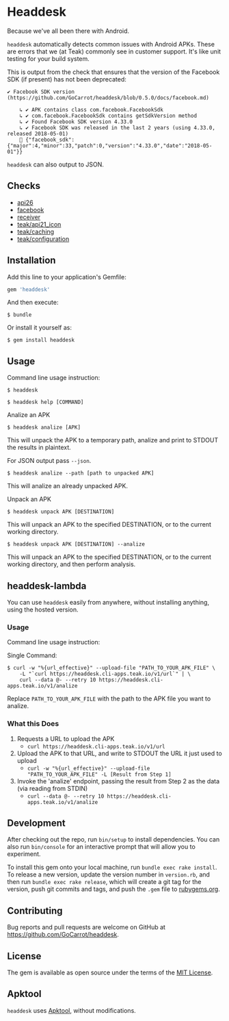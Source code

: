 # Headdesk

Because we've all been there with Android.

`headdesk` automatically detects common issues with Android APKs. These are errors that we (at Teak) commonly see in customer support. It's like unit testing for your build system.

This is output from the check that ensures that the version of the Facebook SDK (if present) has not been deprecated:

    ✔ Facebook SDK version (https://github.com/GoCarrot/headdesk/blob/0.5.0/docs/facebook.md)

        ↳ ✔ APK contains class com.facebook.FacebookSdk
        ↳ ✔ com.facebook.FacebookSdk contains getSdkVersion method
        ↳ ✔ Found Facebook SDK version 4.33.0
        ↳ ✔ Facebook SDK was released in the last 2 years (using 4.33.0, released 2018-05-01)
        💾 {"facebook_sdk":{"major":4,"minor":33,"patch":0,"version":"4.33.0","date":"2018-05-01"}}

`headdesk` can also output to JSON.

## Checks
* [api26](docs/api26.md)
* [facebook](docs/facebook.md)
* [receiver](docs/receiver.md)
* [teak/api21_icon](docs/teak/api21_icon.md)
* [teak/caching](docs/teak/caching.md)
* [teak/configuration](docs/teak/configuration.md)

## Installation

Add this line to your application's Gemfile:

```ruby
gem 'headdesk'
```

And then execute:

    $ bundle

Or install it yourself as:

    $ gem install headdesk

## Usage

Command line usage instruction:

    $ headdesk

    $ headdesk help [COMMAND]

Analize an APK

    $ headdesk analize [APK]

This will unpack the APK to a temporary path, analize and print to STDOUT the results in plaintext.

For JSON output pass `--json`.

    $ headdesk analize --path [path to unpacked APK]

This will analize an already unpacked APK.

Unpack an APK

    $ headdesk unpack APK [DESTINATION]

This will unpack an APK to the specified DESTINATION, or to the current working directory.

    $ headdesk unpack APK [DESTINATION] --analize

This will unpack an APK to the specified DESTINATION, or to the current working directory, and then perform analysis.

## headdesk-lambda
You can use `headdesk` easily from anywhere, without installing anything, using the hosted version.

### Usage

Command line usage instruction:

Single Command:

    $ curl -w "%{url_effective}" --upload-file "PATH_TO_YOUR_APK_FILE" \
        -L "`curl https://headdesk.cli-apps.teak.io/v1/url`" | \
        curl --data @- --retry 10 https://headdesk.cli-apps.teak.io/v1/analize

Replace `PATH_TO_YOUR_APK_FILE` with the path to the APK file you want to analize.

### What this Does
1. Requests a URL to upload the APK
    * `curl https://headdesk.cli-apps.teak.io/v1/url`
2. Upload the APK to that URL, and write to STDOUT the URL it just used to upload
    * `curl -w "%{url_effective}" --upload-file "PATH_TO_YOUR_APK_FILE" -L [Result from Step 1]`
3. Invoke the 'analize' endpoint, passing the result from Step 2 as the data (via reading from STDIN)
    * `curl --data @- --retry 10 https://headdesk.cli-apps.teak.io/v1/analize`

## Development

After checking out the repo, run `bin/setup` to install dependencies. You can also run `bin/console` for an interactive prompt that will allow you to experiment.

To install this gem onto your local machine, run `bundle exec rake install`. To release a new version, update the version number in `version.rb`, and then run `bundle exec rake release`, which will create a git tag for the version, push git commits and tags, and push the `.gem` file to [rubygems.org](https://rubygems.org).

## Contributing

Bug reports and pull requests are welcome on GitHub at https://github.com/GoCarrot/headdesk.

## License

The gem is available as open source under the terms of the [MIT License](https://opensource.org/licenses/MIT).

## Apktool

`headdesk` uses [Apktool](https://github.com/iBotPeaches/Apktool), without modifications.
